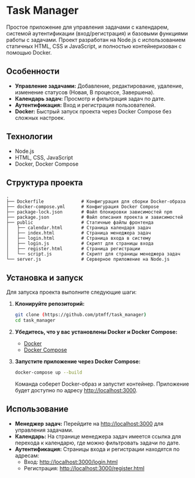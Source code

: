 
# Task Manager

Простое приложение для управления задачами с календарем, системой аутентификации (вход/регистрация) и базовыми функциями работы с задачами. Проект разработан на Node.js с использованием статичных HTML, CSS и JavaScript, и полностью контейнеризован с помощью Docker.

## Особенности

- **Управление задачами:** Добавление, редактирование, удаление, изменение статусов (Новая, В процессе, Завершена).
- **Календарь задач:** Просмотр и фильтрация задач по дате.
- **Аутентификация:** Вход и регистрация пользователей.
- **Docker:** Быстрый запуск проекта через Docker Compose без сложных настроек.

## Технологии

- Node.js
- HTML, CSS, JavaScript
- Docker, Docker Compose

## Структура проекта

```
.
├── Dockerfile              # Конфигурация для сборки Docker-образа
├── docker-compose.yml      # Конфигурация Docker Compose
├── package-lock.json       # Файл блокировки зависимостей npm
├── package.json            # Файл описания проекта и зависимостей
├── public                  # Статичные файлы фронтенда
│   ├── calendar.html       # Страница календаря задач
│   ├── index.html          # Страница менеджера задач
│   ├── login.html          # Страница входа в систему
│   ├── login.js            # Скрипт для страницы входа
│   ├── register.html       # Страница регистрации
│   └── script.js           # Скрипт для страницы менеджера задач
└── server.js               # Серверное приложение на Node.js
```

## Установка и запуск

Для запуска проекта выполните следующие шаги:

1. **Клонируйте репозиторий:**

   ```bash
   git clone (https://github.com/ptmff/task_manager)
   cd task_manager
   ```

2. **Убедитесь, что у вас установлены Docker и Docker Compose:**

   - [Docker](https://www.docker.com)
   - [Docker Compose](https://docs.docker.com/compose/)

3. **Запустите приложение через Docker Compose:**

   ```bash
   docker-compose up --build
   ```

   Команда соберет Docker-образ и запустит контейнер. Приложение будет доступно по адресу [http://localhost:3000](http://localhost:3000).

## Использование

- **Менеджер задач:** Перейдите на [http://localhost:3000](http://localhost:3000) для управления задачами.
- **Календарь:** На странице менеджера задач имеется ссылка для перехода к календарю, где можно фильтровать задачи по дате.
- **Аутентификация:** Страницы входа и регистрации находятся по адресам:
  - Вход: [http://localhost:3000/login.html](http://localhost:3000/login.html)
  - Регистрация: [http://localhost:3000/register.html](http://localhost:3000/register.html)
